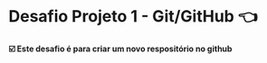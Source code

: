 # Desafio Projeto 1 - Git/GitHub 👈
#### ☑️ Este desafio é para criar um novo respositório no github 
